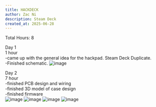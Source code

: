 ```yaml
---
title: HACKDECK
author: Zac Ni
description: Steam Deck
created_at: 2025-06-28
---
```


Total Hours: 8

Day 1<br/>
1 hour<br/>
-came up with the general idea for the hackpad. Steam Deck Duplicate.<br/>
-Finished schematic.
![image](https://github.com/user-attachments/assets/9ae4b4c3-40bd-40b5-9e67-1ae40236c2d2)

Day 2<br/>
7 hour<br/>
-finished PCB design and wiring<br/>
-finished 3D model of case design<br/>
-finished firmware<br/>
![image](https://github.com/user-attachments/assets/fd095e76-8a5a-4cb2-be4b-42157f305b77)
![image](https://github.com/user-attachments/assets/9d09e9dc-1d1e-4b71-9951-3c2b1c46aa49)
![image](https://github.com/user-attachments/assets/8baeea81-4335-45c7-ae1d-87844ba89093)
![image](https://github.com/user-attachments/assets/bd12fdce-e31b-4f8c-b070-a9f4257ace00)

